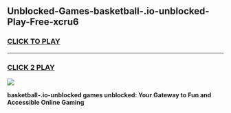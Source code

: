 
## Unblocked-Games-basketball-.io-unblocked-Play-Free-xcru6
<h3>
<a href="https://premium76.site?title=basketball-.io-unblocked&ref=12A">CLICK TO PLAY</a></h3>
<hr>

<h3>
<a href="https://premium76.site?title=basketball-.io-unblocked&ref=12A">CLICK 2 PLAY</a>
  
</h3>

<a href="https://premium76.site?title=basketball-.io-unblocked&ref=12A"><img src="https://clearcache.store/games.png"></a>


**basketball-.io-unblocked games unblocked: Your Gateway to Fun and Accessible Online Gaming**

